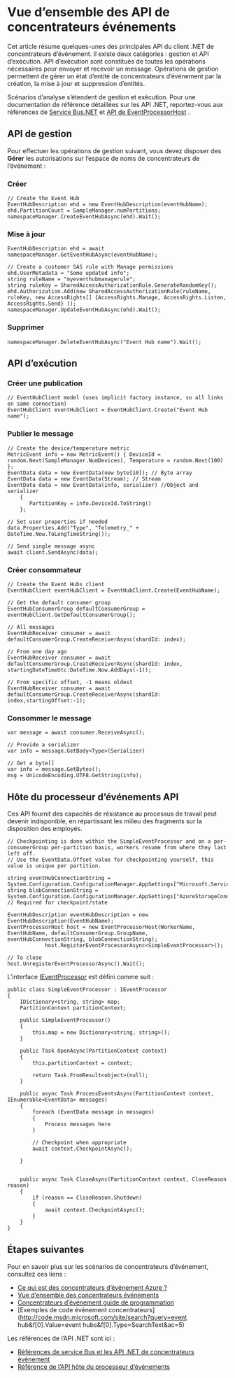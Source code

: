 <properties 
    pageTitle="Vue d’ensemble des API de concentrateurs d’événement Azure | Microsoft Azure"
    description="Un résumé de quelques du client .NET de concentrateurs d’événement clé API."
    services="event-hubs"
    documentationCenter="na"
    authors="sethmanheim"
    manager="timlt"
    editor="" />
<tags 
    ms.service="event-hubs"
    ms.devlang="dotnet"
    ms.topic="article"
    ms.tgt_pltfrm="na"
    ms.workload="na"
    ms.date="08/16/2016"
    ms.author="sethm" />

# <a name="event-hubs-api-overview"></a>Vue d’ensemble des API de concentrateurs événements

Cet article résume quelques-unes des principales API du client .NET de concentrateurs d’événement. Il existe deux catégories : gestion et API d’exécution. API d’exécution sont constitués de toutes les opérations nécessaires pour envoyer et recevoir un message. Opérations de gestion permettent de gérer un état d’entité de concentrateurs d’événement par la création, la mise à jour et suppression d’entités.

Scénarios d’analyse s’étendent de gestion et exécution. Pour une documentation de référence détaillées sur les API .NET, reportez-vous aux références de [Service Bus.NET](https://msdn.microsoft.com/library/azure/mt419900.aspx) et [API de EventProcessorHost](https://msdn.microsoft.com/library/azure/mt445521.aspx) .

## <a name="management-apis"></a>API de gestion

Pour effectuer les opérations de gestion suivant, vous devez disposer des **Gérer** les autorisations sur l’espace de noms de concentrateurs de l’événement :

### <a name="create"></a>Créer

```
// Create the Event Hub
EventHubDescription ehd = new EventHubDescription(eventHubName);
ehd.PartitionCount = SampleManager.numPartitions;
namespaceManager.CreateEventHubAsync(ehd).Wait();
```

### <a name="update"></a>Mise à jour

```
EventHubDescription ehd = await namespaceManager.GetEventHubAsync(eventHubName);

// Create a customer SAS rule with Manage permissions
ehd.UserMetadata = "Some updated info";
string ruleName = "myeventhubmanagerule";
string ruleKey = SharedAccessAuthorizationRule.GenerateRandomKey();
ehd.Authorization.Add(new SharedAccessAuthorizationRule(ruleName, ruleKey, new AccessRights[] {AccessRights.Manage, AccessRights.Listen, AccessRights.Send} )); 
namespaceManager.UpdateEventHubAsync(ehd).Wait();
```

### <a name="delete"></a>Supprimer

```
namespaceManager.DeleteEventHubAsync("Event Hub name").Wait();
```

## <a name="run-time-apis"></a>API d’exécution

### <a name="create-publisher"></a>Créer une publication

```
// EventHubClient model (uses implicit factory instance, so all links on same connection)
EventHubClient eventHubClient = EventHubClient.Create("Event Hub name");
```

### <a name="publish-message"></a>Publier le message

```
// Create the device/temperature metric
MetricEvent info = new MetricEvent() { DeviceId = random.Next(SampleManager.NumDevices), Temperature = random.Next(100) };
EventData data = new EventData(new byte[10]); // Byte array
EventData data = new EventData(Stream); // Stream 
EventData data = new EventData(info, serializer) //Object and serializer 
    {
       PartitionKey = info.DeviceId.ToString()
    };

// Set user properties if needed
data.Properties.Add("Type", "Telemetry_" + DateTime.Now.ToLongTimeString());

// Send single message async
await client.SendAsync(data);
```

### <a name="create-consumer"></a>Créer consommateur

```
// Create the Event Hubs client
EventHubClient eventHubClient = EventHubClient.Create(EventHubName);

// Get the default consumer group
EventHubConsumerGroup defaultConsumerGroup = eventHubClient.GetDefaultConsumerGroup();

// All messages
EventHubReceiver consumer = await defaultConsumerGroup.CreateReceiverAsync(shardId: index);

// From one day ago
EventHubReceiver consumer = await defaultConsumerGroup.CreateReceiverAsync(shardId: index, startingDateTimeUtc:DateTime.Now.AddDays(-1));
                        
// From specific offset, -1 means oldest
EventHubReceiver consumer = await defaultConsumerGroup.CreateReceiverAsync(shardId: index,startingOffset:-1); 
```

### <a name="consume-message"></a>Consommer le message

```
var message = await consumer.ReceiveAsync();

// Provide a serializer
var info = message.GetBody<Type>(Serializer)
                                    
// Get a byte[]
var info = message.GetBytes(); 
msg = UnicodeEncoding.UTF8.GetString(info);
```

## <a name="event-processor-host-apis"></a>Hôte du processeur d’événements API

Ces API fournit des capacités de résistance au processus de travail peut devenir indisponible, en répartissant les milieu des fragments sur la disposition des employés.

```
// Checkpointing is done within the SimpleEventProcessor and on a per-consumerGroup per-partition basis, workers resume from where they last left off.
// Use the EventData.Offset value for checkpointing yourself, this value is unique per partition.

string eventHubConnectionString = System.Configuration.ConfigurationManager.AppSettings["Microsoft.ServiceBus.ConnectionString"];
string blobConnectionString = System.Configuration.ConfigurationManager.AppSettings["AzureStorageConnectionString"]; // Required for checkpoint/state

EventHubDescription eventHubDescription = new EventHubDescription(EventHubName);
EventProcessorHost host = new EventProcessorHost(WorkerName, EventHubName, defaultConsumerGroup.GroupName, eventHubConnectionString, blobConnectionString);
            host.RegisterEventProcessorAsync<SimpleEventProcessor>();

// To close
host.UnregisterEventProcessorAsync().Wait();   
```

L’interface [IEventProcessor](https://msdn.microsoft.com/library/azure/microsoft.servicebus.messaging.ieventprocessor.aspx) est défini comme suit :

```
public class SimpleEventProcessor : IEventProcessor
{
    IDictionary<string, string> map;
    PartitionContext partitionContext;

    public SimpleEventProcessor()
    {
        this.map = new Dictionary<string, string>();
    }

    public Task OpenAsync(PartitionContext context)
    {
        this.partitionContext = context;

        return Task.FromResult<object>(null);
    }

    public async Task ProcessEventsAsync(PartitionContext context, IEnumerable<EventData> messages)
    {
        foreach (EventData message in messages)
        {
            Process messages here
        }
        
        // Checkpoint when appropriate
        await context.CheckpointAsync();

    }


    public async Task CloseAsync(PartitionContext context, CloseReason reason)
    {
        if (reason == CloseReason.Shutdown)
        {
            await context.CheckpointAsync();
        }
    }
}
```

## <a name="next-steps"></a>Étapes suivantes

Pour en savoir plus sur les scénarios de concentrateurs d’événement, consultez ces liens :

- [Ce qui est des concentrateurs d’événement Azure ?](event-hubs-what-is-event-hubs.md)
- [Vue d’ensemble des concentrateurs événements](event-hubs-overview.md)
- [Concentrateurs d’événement guide de programmation](event-hubs-programming-guide.md)
- [Exemples de code événement concentrateurs](http://code.msdn.microsoft.com/site/search?query=event hub&f[0].Value=event hubs&f[0].Type=SearchText&ac=5)

Les références de l’API .NET sont ici :

- [Références de service Bus et les API .NET de concentrateurs événement](https://msdn.microsoft.com/library/azure/mt419900.aspx)
- [Référence de l’API hôte du processeur d’événements](https://msdn.microsoft.com/library/azure/mt445521.aspx)

